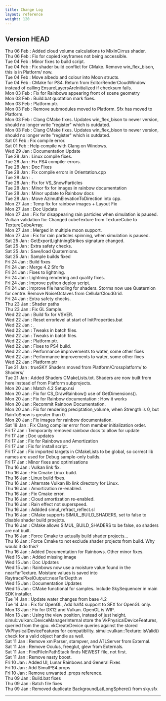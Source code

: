 ```yaml
---
title: Change Log
layout: reference
weight: 120
---
```



Version HEAD
---
Thu 06 Feb : Added cloud volume calculations to MixInCirrus shader.  
Thu 06 Feb : Fix for copied keyframes not being accessible.  
Tue 04 Feb : Minor fixes to build script.  
Tue 04 Feb : Fix shader build conflict for CMake. Remove win_flex_bison, this is in Platform/ now.  
Tue 04 Feb : Move albedo and colour into Moon structs.  
Tue 04 Feb : CMake for PS4. Return from EditorRenderCloudWindow instead of calling EnsureLayersAreInitialized if checksum fails.  
Mon 03 Feb : Fix for Rainbows appearing front of scene geometry  
Mon 03 Feb : Build.bat quotation mark fixes.  
Mon 03 Feb : Platform ptr.  
Mon 03 Feb : Remove submodules moved to Platform. Sfx has moved to Platform.  
Mon 03 Feb : Clang CMake fixes. Updates win_flex_bison to newer version, should no longer write "register" which is outdated.  
Mon 03 Feb : Clang CMake fixes. Updates win_flex_bison to newer version, should no longer write "register" which is outdated.  
Sat 01 Feb : Fix compile error.  
Sat 01 Feb : Help compile with Clang on Windows.  
Wed 29 Jan : Documentation Update  
Tue 28 Jan : Linux compile fixes.  
Tue 28 Jan : Fix PS4 compiler errors.  
Tue 28 Jan : Doc Fixes  
Tue 28 Jan : Fix compile errors in Orientation.cpp  
Tue 28 Jan : .  
Tue 28 Jan : Fix for VS_SnowParticles  
Tue 28 Jan : Minor fix for images in rainbow documentation  
Tue 28 Jan : Minor update to Rainbow docs  
Tue 28 Jan : Move AzimuthElevationToDirection into cpp.  
Mon 27 Jan : Temp fix for rainbow images + Layout Fix  
Mon 27 Jan : Doc Update  
Mon 27 Jan : Fix for disappearing rain particles when simulation is paused. Vulkan validation fix: Changed cubeTexture from TextureCube to TextureCubeArray.  
Mon 27 Jan : Merged in multiple moon support.  
Mon 27 Jan : Fix for rain particles spinning, when simulation is paused.  
Sat 25 Jan : GetExportLightningStrikes signature changed.  
Sat 25 Jan : Extra safety checks.  
Sat 25 Jan : Save/load Quaternions.  
Sat 25 Jan : Sample builds fixed  
Fri 24 Jan : Build fixes  
Fri 24 Jan : Merge 4.2 Sfx fix  
Fri 24 Jan : Fixes to lightning.  
Fri 24 Jan : Lightning rendering and quality fixes.  
Fri 24 Jan : Improve python deploy script.  
Fri 24 Jan : Improve file handling for shaders. Storms now use Quaternion for centre. Remove NoiseOctaves from CellularCloudGrid.  
Fri 24 Jan : Extra safety checks.  
Thu 23 Jan : Shader paths  
Thu 23 Jan : Fix GL Sample.  
Wed 22 Jan : Build fix for VSVER.  
Wed 22 Jan : Reset errorlevel at start of InitProperties.bat  
Wed 22 Jan : .  
Wed 22 Jan : Tweaks in batch files.  
Wed 22 Jan : Tweaks in batch files.  
Wed 22 Jan : Platform ptr.  
Wed 22 Jan : Fixes to PS4 build.  
Wed 22 Jan : Performance improvements to water, some other fixes  
Wed 22 Jan : Performance improvements to water, some other fixes  
Wed 22 Jan : Platform ptr  
Tue 21 Jan : trueSKY Shaders moved from Platform/Crossplatform/ to Shaders/  
Tue 21 Jan : Added Shaders CMakeLists.txt. Shaders are now built from here instead of from Platform subprojects.  
Mon 20 Jan : Match 4.2 Setup.nsi  
Mon 20 Jan : Fix for CS_DrawRainbow() use of GetDimensions().  
Mon 20 Jan : Fix for Rainbow documentation : How it works  
Mon 20 Jan : Recommit Rainbow Documentation.  
Mon 20 Jan : Fix for rendering preciptation_volume, when Strength is 0, but RainToSnow is greater than 0.  
Mon 20 Jan : Fix images for rainbow documentation.  
Sat 18 Jan : Fix Clang compiler error from member initialization order.  
Fri 17 Jan : Temporarily removed rainbow docs to allow for update  
Fri 17 Jan : Doc updates  
Fri 17 Jan : Fix for Rainbows and Amortization  
Fri 17 Jan : Fix for install script.  
Fri 17 Jan : Fix imported targets in CMakeLists to be global, so correct lib names are used for Debug sample-only builds.  
Fri 17 Jan : Minor fixes and optimisations  
Thu 16 Jan : Vulkan link fix.  
Thu 16 Jan : Fix Cmake Linux build.  
Thu 16 Jan : Linux build fixes.  
Thu 16 Jan : Alternate Vulkan lib link directory for Linux.  
Thu 16 Jan : Amortization re-enabled.  
Thu 16 Jan : Fix Cmake error.  
Thu 16 Jan : Cloud amortization re-enabled.  
Thu 16 Jan : Rain effect not superspeed.  
Thu 16 Jan : Addded simul_refract_reflect.sl  
Thu 16 Jan : CMake supports SIMUL_BUILD_SHADERS, set to false to disable shader build proejcts.  
Thu 16 Jan : CMake allows SIMUL_BUILD_SHADERS to be false, so shaders are not built.  
Thu 16 Jan : Force Cmake to actually build shader projects...  
Thu 16 Jan : Force Cmake to not exclude shader projects from build. Why would it do this?  
Thu 16 Jan : Added Documentation for Rainbows. Other minor fixes.  
Wed 15 Jan : Added missing image  
Wed 15 Jan : Doc Updates  
Wed 15 Jan : Rainbows now use a moisture value found in the nearFarTexture. Moisture values is saved into RaytracePixelOutput::nearFarDepth.w  
Wed 15 Jan : Documentation Updates  
Wed 15 Jan : CMake functional for samples. Include SkySequencer in main SDK installer.  
Tue 14 Jan : Update water changes from base 4.2  
Tue 14 Jan : Fix for OpenGL, Add half4 support to SFX for OpenGL only.  
Mon 13 Jan : Fix for DX12 and Vulkan. OpenGL is WIP.  
Mon 13 Jan : Using the view position, instead of just height. simul::vulkan::DeviceManagerInternal store the VkPhysicalDeviceFeatures, queried from the gpu. vkCreateDevice queries against the stored VkPhysicalDeviceFeatures for compatibility. simul::vulkan::Texture::IsValid() check for a valid object handle as well.  
Sat 11 Jan : Remove xmlParser, stampver, and ATLServer from External.  
Sat 11 Jan : Remove Oculus, freeglut, glew from Externals.  
Sat 11 Jan : FindFileInPathStack finds NEWEST file, not first.  
Sat 11 Jan : Remove nasty boost.  
Fri 10 Jan : Added UI, Lunar Rainbows and General Fixes  
Fri 10 Jan : Add SimulPS4.props  
Fri 10 Jan : Remove unwanted .props reference.  
Thu 09 Jan : Build.bat fixes  
Thu 09 Jan : Batch file fixes  
Thu 09 Jan : Removed duplicate BackgroundLatLongSphere() from sky.sfx  

<hr>

